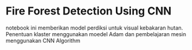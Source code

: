 # Fire Forest Detection Using CNN

notebook ini memberikan model perdiksi untuk visual kebakaran hutan.
Penentuan klaster menggunakan moedel Adam dan pembelajaran mesin menggunakan CNN Algorithm
